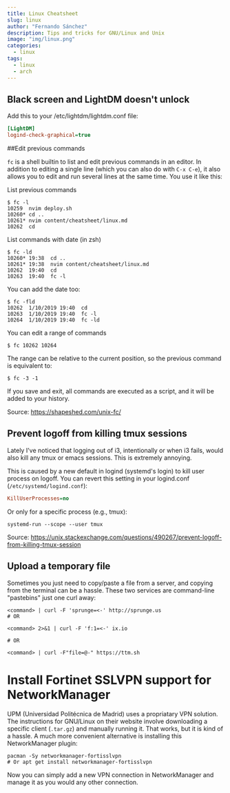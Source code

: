 ```yaml
---
title: Linux Cheatsheet
slug: linux
author: "Fernando Sánchez"
description: Tips and tricks for GNU/Linux and Unix
image: "img/linux.png"
categories:
  - linux
tags:
  - linux
  - arch
---
```


## Black screen and LightDM doesn't unlock

Add this to your /etc/lightdm/lightdm.conf file:

```cfg
[LightDM]
logind-check-graphical=true
```


##Edit previous commands

`fc` is a shell builtin to list and edit previous commands in an editor.
In addition to editing a single line (which you can also do with `C-x C-e`), it also allows you to edit and run several lines at the same time.
You use it like this:

List previous commands

```shell
$ fc -l
10259  nvim deploy.sh
10260* cd ..
10261* nvim content/cheatsheet/linux.md
10262  cd
```

List commands with date (in zsh)

```shell
$ fc -ld
10260* 19:38  cd ..
10261* 19:38  nvim content/cheatsheet/linux.md
10262  19:40  cd
10263  19:40  fc -l
```

You can add the date too:

```shell
$ fc -fld
10262  1/10/2019 19:40  cd
10263  1/10/2019 19:40  fc -l
10264  1/10/2019 19:40  fc -ld
```

You can edit a range of commands

```shell
$ fc 10262 10264
```


The range can be relative to the current position, so the previous command is equivalent to:

```shell
$ fc -3 -1
```

If you save and exit, all commands are executed as a script, and it will be added to your history.

Source: https://shapeshed.com/unix-fc/

## Prevent logoff from killing tmux sessions

Lately I've noticed that logging out of i3, intentionally or when i3 fails, would also kill any tmux or emacs sessions.
This is extremely annoying.

This is caused by a new default in logind (systemd's login) to kill user process on logoff.
You can revert this setting in your logind.conf (`/etc/systemd/logind.conf`):

```cfg
KillUserProcesses=no
```

Or only for a specific process (e.g., tmux):

```shell
systemd-run --scope --user tmux
```

Source: https://unix.stackexchange.com/questions/490267/prevent-logoff-from-killing-tmux-session


## Upload a temporary file 

Sometimes you just need to copy/paste a file from a server, and copying from the terminal can be a hassle.
These two services are command-line "pastebins" just one curl away:

```shell
<command> | curl -F 'sprunge=<-' http://sprunge.us
# OR

<command> 2>&1 | curl -F 'f:1=<-' ix.io

# OR

<command> | curl -F"file=@-" https://ttm.sh
```


# Install Fortinet SSLVPN support for NetworkManager

UPM (Universidad Politécnica de Madrid) uses a propriatary VPN solution.
The instructions for GNU/Linux on their website involve downloading a specific client (`.tar.gz`) and manually running it.
That works, but it is kind of a hassle.
A much more convenient alternative is installing this NetworkManager plugin:

```shell
pacman -Sy networkmanager-fortisslvpn 
# Or apt get install networkmanager-fortisslvpn 
```

Now you can simply add a new VPN connection in NetworkManager and manage it as you would any other connection.
